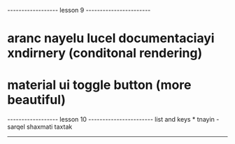 
------------------ lesson 9 -----------------------
# aranc nayelu lucel documentaciayi xndirnery (conditonal rendering)
# material ui toggle button (more beautiful)



------------------ lesson 10 -----------------------
list and keys
    * tnayin -  sarqel shaxmati taxtak

---------------------------

 
